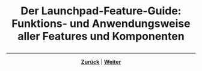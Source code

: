 # <p align="center">Der Launchpad-Feature-Guide: Funktions- und Anwendungsweise aller Features und Komponenten</p>


<!-- falls in 01-ueberblick nicht geschehen, dann ggf. hier Features/Komponenten samt Zielgruppe und Zweck auflisten und dann jeweils das zugehörige Feature-Guide-README (01-menu bis 11-t_bar_senden), welches die Funktionsweise/Anwendung erläutert, verlinken

ansonsten nur, aber in jedem Fall hier Einleitung + Kapitelübersicht-->

---

<p align="center"><a href="/docs/04-tools/05-launchpad/01-ueberblick/02-mac/README.md"><strong>Zurück</strong></a> | <a href="/docs/04-tools/05-launchpad/02-features/01-menu/README.md"><strong>Weiter</strong></a></p>
